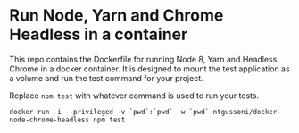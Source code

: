# Run Node, Yarn and Chrome Headless in a container

This repo contains the Dockerfile for running Node 8, Yarn and Headless Chrome in a docker container. It is designed to mount the test application as a volume and run the test command for your project.

Replace `npm test` with whatever command is used to run your tests.

```
docker run -i --privileged -v `pwd`:`pwd` -w `pwd` ntgussoni/docker-node-chrome-headless npm test
```
